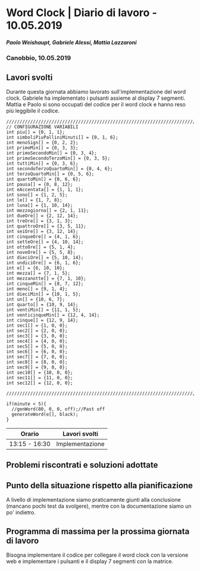 # Word Clock | Diario di lavoro - 10.05.2019

##### Paolo Weishaupt, Gabriele Alessi, Mattia Lazzaroni

### Canobbio, 10.05.2019

## Lavori svolti

Durante questa giornata abbiamo lavorato sull'implementazione del word clock. Gabriele ha implementato i pulsanti assieme al display 7 segmenti. Mattia e Paolo si sono occupati del codice per il word clock e hanno reso più leggibile il codice.

```arduino
//////////////////////////////////////////////////////////////////////////////////////////
// CONFIGURAZIONE VARIABILI
int piu[] = {0, 1, 1};
int simboliPiuPalliniMinuti[] = {0, 1, 6};
int menoSign[] = {0, 2, 2};
int primoMin[] = {0, 3, 3};
int primoSecondoMin[] = {0, 3, 4};
int primoSecondoTerzoMin[] = {0, 3, 5};
int tuttiMin[] = {0, 3, 6};
int secondoTerzoQuartoMin[] = {0, 4, 6};
int terzoQuartoMin[] = {0, 5, 6};
int quartoMin[] = {0, 6, 6};
int pausa[] = {0, 8, 12};
int eAccentata[] = {1, 1, 1};
int sono[] = {1, 2, 5};
int le[] = {1, 7, 8};
int luna[] = {1, 10, 14};
int mezzogiorno[] = {2, 1, 11};
int dueOre[] = {2, 12, 14};
int treOre[] = {3, 1, 3};
int quattroOre[] = {3, 5, 11};
int seiOre[] = {3, 12, 14};
int cinqueOre[] = {4, 1, 6};
int setteOre[] = {4, 10, 14};
int ottoOre[] = {5, 1, 4};
int noveOre[] = {5, 5, 8};
int dieciOre[] = {5, 10, 14};
int undiciOre[] = {6, 1, 6};
int e[] = {6, 10, 10};
int mezza[] = {7, 1, 5};
int mezzanotte[] = {7, 1, 10};
int cinqueMin[] = {8, 7, 12};
int meno[] = {9, 1, 4};
int dieciMin[] = {10, 1, 5};
int un[] = {10, 6, 7};
int quarto[] = {10, 9, 14};
int ventiMin[] = {11, 1, 5};
int venticinqueMin[] = {12, 4, 14};
int cinque[] = {12, 9, 14};
int sec1[] = {1, 0, 0};
int sec2[] = {2, 0, 0};
int sec3[] = {3, 0, 0};
int sec4[] = {4, 0, 0};
int sec5[] = {5, 0, 0};
int sec6[] = {6, 0, 0};
int sec7[] = {7, 0, 0};
int sec8[] = {8, 0, 0};
int sec9[] = {9, 0, 0};
int sec10[] = {10, 0, 0};
int sec11[] = {11, 0, 0};
int sec12[] = {12, 0, 0};

//////////////////////////////////////////////////////////////////////////////////////////

if(minute < 5){
  //genWord(80, 0, 0, off);//Past off
  generateWord(e[], black);
}
```

| Orario        | Lavori svolti   |
| ------------- | --------------- |
| 13:15 - 16:30 | Implementazione |

## Problemi riscontrati e soluzioni adottate

## Punto della situazione rispetto alla pianificazione

A livello di implementazione siamo praticamente giunti alla conclusione (mancano pochi test da svolgere), mentre con la documentazione siamo un po' indietro.

## Programma di massima per la prossima giornata di lavoro

Bisogna implementare il codice per collegare il word clock con la versione web e implementare i pulsanti e il display 7 segmenti con la matrice.
